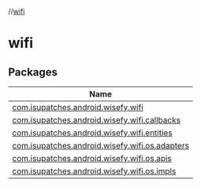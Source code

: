 //[wifi](index.md)

# wifi

## Packages

| Name |
|---|
| [com.isupatches.android.wisefy.wifi](wifi/com.isupatches.android.wisefy.wifi/index.md) |
| [com.isupatches.android.wisefy.wifi.callbacks](wifi/com.isupatches.android.wisefy.wifi.callbacks/index.md) |
| [com.isupatches.android.wisefy.wifi.entities](wifi/com.isupatches.android.wisefy.wifi.entities/index.md) |
| [com.isupatches.android.wisefy.wifi.os.adapters](wifi/com.isupatches.android.wisefy.wifi.os.adapters.md) |
| [com.isupatches.android.wisefy.wifi.os.apis](wifi/com.isupatches.android.wisefy.wifi.os.apis.md) |
| [com.isupatches.android.wisefy.wifi.os.impls](wifi/com.isupatches.android.wisefy.wifi.os.impls.md) |
